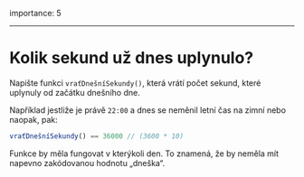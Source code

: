 importance: 5

---

# Kolik sekund už dnes uplynulo?

Napište funkci `vraťDnešníSekundy()`, která vrátí počet sekund, které uplynuly od začátku dnešního dne.

Například jestliže je právě `22:00` a dnes se neměnil letní čas na zimní nebo naopak, pak:

```js
vraťDnešníSekundy() == 36000 // (3600 * 10)
```

Funkce by měla fungovat v kterýkoli den. To znamená, že by neměla mít napevno zakódovanou hodnotu „dneška“.
